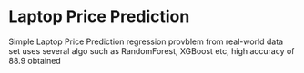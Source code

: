 # Laptop Price Prediction
Simple Laptop Price Prediction regression provblem from real-world data set
uses several algo such as RandomForest, XGBoost etc, high accuracy of 88.9 obtained
